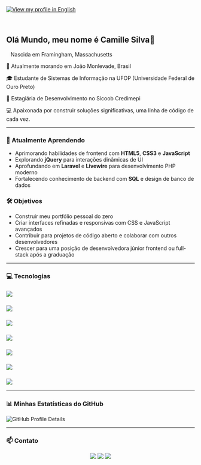 <a href="README.md">
  <img align="center" src="https://img.shields.io/badge/View%20my%20profile%20in%20English-007ACC?style=flat-square&logo=United-States&logoColor=white" alt="View my profile in English" />
</a>

&nbsp; 
&nbsp;
&nbsp; 
<h2>Olá Mundo, meu nome é Camille Silva👋</h2>
<p> &nbsp; &nbsp;Nascida em Framingham, Massachusetts &nbsp;</p>
<p>📍 Atualmente morando em João Monlevade, Brasil &nbsp;</p>
<p>🎓 Estudante de Sistemas de Informação na UFOP (Universidade Federal de Ouro Preto) </p> 
<p>💼 Estagiária de Desenvolvimento no Sicoob Credimepi &nbsp;</p>

<p>💻 Apaixonada por construir soluções significativas, uma linha de código de cada vez. &nbsp;</p>

---

### 🎯 Atualmente Aprendendo
- Aprimorando habilidades de frontend com **HTML5**, **CSS3** e **JavaScript**
- Explorando **jQuery** para interações dinâmicas de UI
- Aprofundando em **Laravel** e **Livewire** para desenvolvimento PHP moderno
- Fortalecendo conhecimento de backend com **SQL** e design de banco de dados

### 🛠️ Objetivos 
- Construir meu portfólio pessoal do zero
- Criar interfaces refinadas e responsivas com CSS e JavaScript avançados
- Contribuir para projetos de código aberto e colaborar com outros desenvolvedores
- Crescer para uma posição de desenvolvedora júnior frontend ou full-stack após a graduação

</div>

---

### 💻 Tecnologias

<p align="center">
  <h3><img src="https://img.shields.io/badge/HTML5-E34F26?style=flat-square&logo=html5&logoColor=white" /></h3>
  <h3><img src="https://img.shields.io/badge/CSS3-1572B6?style=flat-square&logo=css3&logoColor=white" /></h3>
  <h3><img src="https://img.shields.io/badge/C-A8B9CC?style=flat-square&logo=c&logoColor=white" /></h3>
  <h3><img src="https://img.shields.io/badge/Java-007396?style=flat-square&logo=openjdk&logoColor=white" /></h3>
  <h3><img src="https://img.shields.io/badge/PHP-777BB4?style=flat-square&logo=php&logoColor=white" /></h3>
  <h3><img src="https://img.shields.io/badge/Python-3776AB?style=flat-square&logo=python&logoColor=white" /></h3>
  <h3><img src="https://img.shields.io/badge/MySQL-4479A1?style=flat-square&logo=mysql&logoColor=white" /></h3>
</p>

---

### 📊 Minhas Estatísticas do GitHub

![GitHub Profile Details](https://github-profile-summary-cards.vercel.app/api/cards/profile-details?username=CamillejSOn&theme=solarized_dark)

---

### 📫 Contato

<p align="center">
  <a href="https://www.linkedin.com/in/camille-oliveira-2b3b052ab/"><img src="https://img.shields.io/badge/LinkedIn-0077B5?style=for-the-badge&logo=linkedin&logoColor=white"></a>
  <a href="mailto:cmille2004@gmail.com"><img src="https://img.shields.io/badge/Gmail-D14836?style=for-the-badge&logo=gmail&logoColor=white"></a>
  <a href="https://www.instagram.com/camis.silva0/" target="_blank"><img src="https://img.shields.io/badge/Instagram-E4405F?style=for-the-badge&logo=instagram&logoColor=white" target="_blank"></a>
</p>
